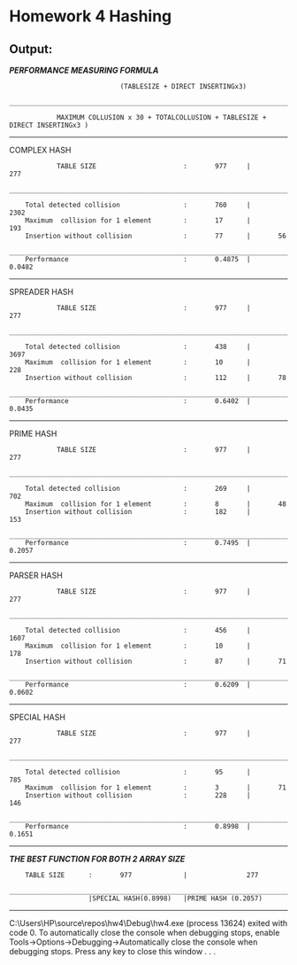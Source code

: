 # Homework 4 Hashing

## Output:





*******************************PERFORMANCE MEASURING FORMULA*******************************

                                (TABLESIZE + DIRECT INSERTINGx3)
        _____________________________________________________________________________________

                MAXIMUM COLLUSION x 30 + TOTALCOLLUSION + TABLESIZE + DIRECT INSERTINGx3 )



*********************************************************************************************************


COMPLEX HASH

                TABLE SIZE                      :       977     |       277
        _________________________________________________________________________

        Total detected collision                :       760     |       2302
        Maximum  collision for 1 element        :       17      |       193
        Insertion without collision             :       77      |       56
        _________________________________________________________________________
        Performance                             :       0.4875  |       0.0482


*********************************************************************************************************


SPREADER HASH

                TABLE SIZE                      :       977     |       277
        _________________________________________________________________________

        Total detected collision                :       438     |       3697
        Maximum  collision for 1 element        :       10      |       228
        Insertion without collision             :       112     |       78
        _________________________________________________________________________
        Performance                             :       0.6402  |       0.0435


*********************************************************************************************************


PRIME HASH

                TABLE SIZE                      :       977     |       277
        _________________________________________________________________________

        Total detected collision                :       269     |       702
        Maximum  collision for 1 element        :       8       |       48
        Insertion without collision             :       182     |       153
        _________________________________________________________________________
        Performance                             :       0.7495  |       0.2057


*********************************************************************************************************


PARSER HASH

                TABLE SIZE                      :       977     |       277
        _________________________________________________________________________

        Total detected collision                :       456     |       1607
        Maximum  collision for 1 element        :       10      |       178
        Insertion without collision             :       87      |       71
        _________________________________________________________________________
        Performance                             :       0.6209  |       0.0602


*********************************************************************************************************


SPECIAL HASH

                TABLE SIZE                      :       977     |       277
        _________________________________________________________________________

        Total detected collision                :       95      |       785
        Maximum  collision for 1 element        :       3       |       71
        Insertion without collision             :       228     |       146
        _________________________________________________________________________
        Performance                             :       0.8998  |       0.1651


___________________________________________________________________________________________________

*****************************THE BEST FUNCTION FOR BOTH 2 ARRAY SIZE*****************************

        TABLE SIZE      :       977             |               277
        _________________________________________________________________________
                        |SPECIAL HASH(0.8998)   |PRIME HASH (0.2057)

__________________________________________________________________________________________________



C:\Users\HP\source\repos\hw4\Debug\hw4.exe (process 13624) exited with code 0.
To automatically close the console when debugging stops, enable Tools->Options->Debugging->Automatically close the console when debugging stops.
Press any key to close this window . . .
